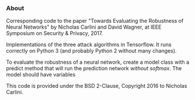 ### About

Corresponding code to the paper "Towards Evaluating the Robustness of Neural
Networks" by Nicholas Carlini and David Wagner, at IEEE Symposium on Security &
Privacy, 2017.

Implementations of the three attack algorithms in Tensorflow. It runs correctly
on Python 3 (and probably Python 2 without many changes).

To evaluate the robustness of a neural network, create a model class with a
predict method that will run the prediction network *without softmax*.  The
model should have variables 


This code is provided under the BSD 2-Clause, Copyright 2016 to Nicholas Carlini.
